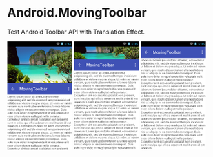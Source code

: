 Android.MovingToolbar
=====================

Test Android Toolbar API with Translation Effect.

<img src="art/device-2014-11-18-173448.png" width="30%" />
<img src="art/device-2014-11-18-173520.png" width="30%" />
<img src="art/device-2014-11-18-173536.png" width="30%" />
